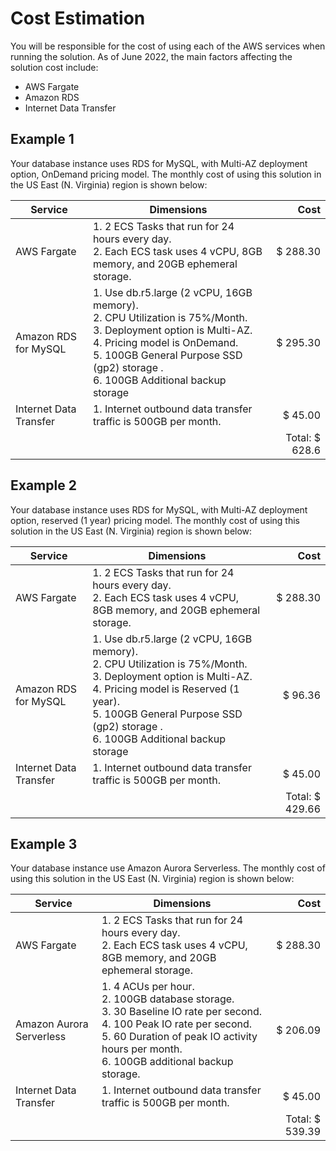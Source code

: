 # Cost Estimation

You will be responsible for the cost of using each of the AWS services when running the solution. As of June 2022, the main factors affecting the solution cost include:

- AWS Fargate
- Amazon RDS
- Internet Data Transfer
## Example 1

Your database instance uses RDS for MySQL, with Multi-AZ deployment option, OnDemand pricing model. The monthly cost of using this solution in the US East (N. Virginia) region is shown below:

| Service | Dimensions | Cost |
| ------- | --- | ---: |
| AWS Fargate | 1. 2 ECS Tasks that run for 24 hours every day. </br> 2. Each ECS task uses 4 vCPU, 8GB memory, and 20GB ephemeral storage. | $ 288.30 |
| Amazon RDS for MySQL | 1. Use db.r5.large (2 vCPU, 16GB memory). </br> 2. CPU Utilization is 75%/Month. </br> 3. Deployment option is Multi-AZ. </br> 4. Pricing model is OnDemand. </br> 5. 100GB General Purpose SSD (gp2) storage . </br> 6. 100GB Additional backup storage | $ 295.30 |
| Internet Data Transfer | 1. Internet outbound data transfer traffic is 500GB per month. | $ 45.00 |
| | | Total: $ 628.6|


## Example 2

Your database instance uses RDS for MySQL, with Multi-AZ deployment option, reserved (1 year) pricing model. The monthly cost of using this solution in the US East (N. Virginia) region is shown below:

| Service | Dimensions | Cost |
| ------- | --- | ---: |
| AWS Fargate | 1. 2 ECS Tasks that run for 24 hours every day. </br> 2. Each ECS task uses 4 vCPU, 8GB memory, and 20GB ephemeral storage. | $ 288.30 |
| Amazon RDS for MySQL | 1. Use db.r5.large (2 vCPU, 16GB memory). </br> 2. CPU Utilization is 75%/Month. </br> 3. Deployment option is Multi-AZ. </br> 4. Pricing model is Reserved (1 year). </br> 5. 100GB General Purpose SSD (gp2) storage . </br> 6. 100GB Additional backup storage | $ 96.36 |
| Internet Data Transfer | 1. Internet outbound data transfer traffic is 500GB per month. | $ 45.00 |
| | | Total: $ 429.66 |


## Example 3

Your database instance use Amazon Aurora Serverless. The monthly cost of using this solution in the US East (N. Virginia) region is shown below:

| Service | Dimensions | Cost |
| ------- | --- | ---: |
| AWS Fargate | 1. 2 ECS Tasks that run for 24 hours every day. </br> 2. Each ECS task uses 4 vCPU, 8GB memory, and 20GB ephemeral storage. | $ 288.30|
| Amazon Aurora Serverless | 1. 4 ACUs per hour. </br> 2. 100GB database storage. </br> 3. 30 Baseline IO rate per second. </br> 4. 100 Peak IO rate per second. </br> 5. 60 Duration of peak IO activity hours per month. </br> 6. 100GB additional backup storage. | $ 206.09 |
| Internet Data Transfer | 1. Internet outbound data transfer traffic is 500GB per month. | $ 45.00|
| | | Total: $ 539.39|

